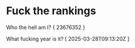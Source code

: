 # Fuck the rankings

Who the hell am I?
{ 23676352 }

What fucking year is it?
[ 2025-03-28T09:13:20Z ]
